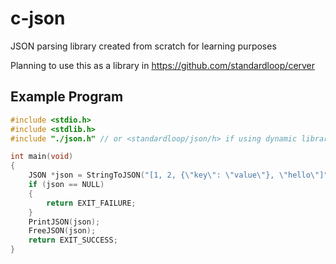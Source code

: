 # c-json

JSON parsing library created from scratch for learning purposes

Planning to use this as a library in https://github.com/standardloop/cerver


## Example Program

```C
#include <stdio.h>
#include <stdlib.h>
#include "./json.h" // or <standardloop/json/h> if using dynamic library

int main(void)
{
    JSON *json = StringToJSON("[1, 2, {\"key\": \"value\"}, \"hello\"]");
    if (json == NULL)
    {
        return EXIT_FAILURE;
    }
    PrintJSON(json);
    FreeJSON(json);
    return EXIT_SUCCESS;
}
```

